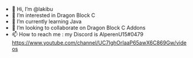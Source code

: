 - 👋 Hi, I’m @lakibu
- 👀 I’m interested in Dragon Block C 
- 🌱 I’m currently learning Java
- 💞️ I’m looking to collaborate on Dragon Block C Addons 
- 📫 How to reach me : my Discord is AlperenU15#0479
https://www.youtube.com/channel/UC7IghOrIaaP65awX6C869Gw/videos
<!---
lakibu/lakibu is a ✨ special ✨ repository because its `README.md` (this file) appears on your GitHub profile.
You can click the Preview link to take a look at your changes.
--->
